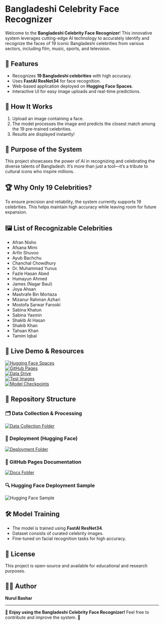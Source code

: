 

# Bangladeshi Celebrity Face Recognizer

Welcome to the **Bangladeshi Celebrity Face Recognizer**! This innovative system leverages cutting-edge AI technology to accurately identify and recognize the faces of 19 iconic Bangladeshi celebrities from various sectors, including film, music, sports, and television.

## 🌟 Features
- Recognizes **19 Bangladeshi celebrities** with high accuracy.
- Uses **FastAI ResNet34** for face recognition.
- Web-based application deployed on **Hugging Face Spaces**.
- Interactive UI for easy image uploads and real-time predictions.

## 🚀 How It Works
1. Upload an image containing a face.
2. The model processes the image and predicts the closest match among the 19 pre-trained celebrities.
3. Results are displayed instantly!

## 🎯 Purpose of the System
This project showcases the power of AI in recognizing and celebrating the diverse talents of Bangladesh. It’s more than just a tool—it’s a tribute to cultural icons who inspire millions.

## 🏆 Why Only 19 Celebrities?
To ensure precision and reliability, the system currently supports 19 celebrities. This helps maintain high accuracy while leaving room for future expansion.

## 🖼️ List of Recognizable Celebrities
- Afran Nisho
- Afsana Mimi
- Arfin Shuvoo
- Ayub Bachchu
- Chanchal Chowdhury
- Dr. Muhammad Yunus
- Fazle Hasan Abed
- Humayun Ahmed
- James (Nagar Baul)
- Joya Ahsan
- Mashrafe Bin Mortaza
- Mizanur Rahman Azhari
- Mostofa Sarwar Farooki
- Sabina Khatun
- Sabina Yasmin
- Shakib Al Hasan
- Shakib Khan
- Tahsan Khan
- Tamim Iqbal

## 🔗 Live Demo & Resources
[![Hugging Face Spaces](https://img.shields.io/badge/HuggingFace-App-blue?logo=huggingface)](https://huggingface.co/spaces/Bashar306/Face_recognition)  
[![GitHub Pages](https://img.shields.io/badge/GitHub-Pages-brightgreen?logo=github)](https://nurulbashar.github.io/BD_Celebrity_Face_Recognizer_App/)  
[![Data Drive](https://img.shields.io/badge/Data-Drive-yellow?logo=google-drive)](https://drive.google.com/drive/folders/1NIWH9alphiiRQ4iEoVDN8Xh5zb2WVx2X?usp=drive_link)  
[![Test Images](https://img.shields.io/badge/Test%20Images-Drive-orange?logo=google-drive)](https://drive.google.com/drive/folders/13VrOatFw87CqryCL-gUe8dkJU-Z-3ViN?usp=drive_link)  
[![Model Checkpoints](https://img.shields.io/badge/Model%20Checkpoints-Drive-red?logo=google-drive)](https://drive.google.com/drive/folders/1ar0r531_i2ZZfFklnNg680jaQcqPlriL?usp=drive_link)  

## 📂 Repository Structure

### 🗂 Data Collection & Processing
[![Data Collection Folder](Data_collection_&_process_code/sample_image.png)](Data_collection_&_process_code/)

### 🚀 Deployment (Hugging Face)
[![Deployment Folder](deployment/sample_image.png)](deployment/)

### 📄 GitHub Pages Documentation
[![Docs Folder](docs/sample_image.png)](docs/)

### 🔍 Hugging Face Deployment Sample
![Hugging Face Sample](hugging_face_sample.png)


## 🛠️ Model Training
- The model is trained using **FastAI ResNet34**.
- Dataset consists of curated celebrity images.
- Fine-tuned on facial recognition tasks for high accuracy.

## 📜 License
This project is open-source and available for educational and research purposes.

## 👨‍💻 Author
**Nurul Bashar**

---
🎉 **Enjoy using the Bangladeshi Celebrity Face Recognizer!** Feel free to contribute and improve the system. 🚀
